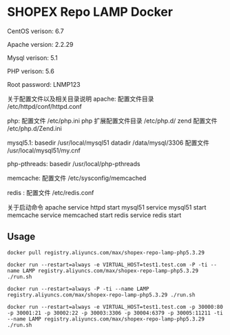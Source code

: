 # SHOPEX Repo LAMP Docker

CentOS verison: 6.7

Apache version: 2.2.29

Mysql verison: 5.1

PHP verison: 5.6

Root password: LNMP123

关于配置文件以及相关目录说明
apache: 
配置文件目录 /etc/httpd/conf/httpd.conf

php:
配置文件  /etc/php.ini
php 扩展配置文件目录 /etc/php.d/
zend 配置文件   /etc/php.d/Zend.ini

mysql5.1:
basedir /usr/local/mysql51
datadir /data/mysql/3306
配置文件 /usr/local/mysql51/my.cnf

php-pthreads:
basedir /usr/local/php-pthreads

memcache:
配置文件 /etc/sysconfig/memcached

redis :
配置文件 /etc/redis.conf

关于启动命令
apache 
service httpd start
mysql51
service mysql51 start
memcache
service memcached start
redis
service redis start

## Usage

```docker pull registry.aliyuncs.com/max/shopex-repo-lamp-php5.3.29```

```docker run --restart=always -e VIRTUAL_HOST=test1.test.com -P -ti --name LAMP registry.aliyuncs.com/max/shopex-repo-lamp-php5.3.29 ./run.sh```

```docker run --restart=always -P -ti --name LAMP registry.aliyuncs.com/max/shopex-repo-lamp-php5.3.29 ./run.sh```

```docker run --restart=always -e VIRTUAL_HOST=test1.test.com -p 30000:80 -p 30001:21 -p 30002:22 -p 30003:3306 -p 30004:6379 -p 30005:11211 -ti --name LAMP registry.aliyuncs.com/max/shopex-repo-lamp-php5.3.29 ./run.sh```